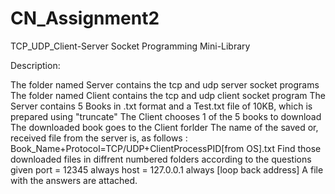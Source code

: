 # CN_Assignment2
TCP_UDP_Client-Server Socket Programming
Mini-Library

Description:

The folder named Server contains the tcp and udp server socket programs
The folder named Client contains the tcp and udp client socket program
The Server contains 5 Books in .txt format and a Test.txt file of 10KB, which is prepared using "truncate"
The Client chooses 1 of the 5 books to download
The downloaded book goes to the Client forlder
The name of the saved or, received file from the server is, as follows : Book_Name+Protocol=TCP/UDP+ClientProcessPID[from OS].txt
Find those downloaded files in diffrent numbered folders according to the questions given
port = 12345 always
host = 127.0.0.1 always [loop back address]
A file with the answers are attached.
